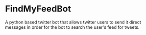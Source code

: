 # FindMyFeedBot
A python based twitter bot that allows twitter users to send it direct messages in order for the bot to search the user's feed for tweets.
